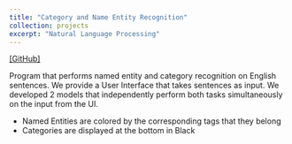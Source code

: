 ```yaml
---
title: "Category and Name Entity Recognition"
collection: projects
excerpt: "Natural Language Processing"
---
```


[[GitHub]](https://github.com/parasnaren/Category-and-Name-Entity-Recognition)

Program that performs named entity and category recognition on English sentences. We provide a User Interface that takes sentences as input. We developed 2 models that independently perform both tasks simultaneously on the input from the UI.

- Named Entities are colored by the corresponding tags that they belong
- Categories are displayed at the bottom in Black

